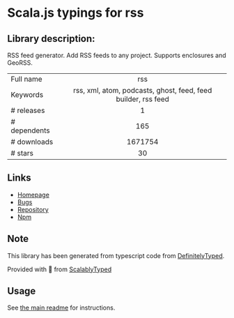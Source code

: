 
# Scala.js typings for rss


## Library description:
RSS feed generator. Add RSS feeds to any project. Supports enclosures and GeoRSS.

|                    |                 |
| ------------------ | :-------------: |
| Full name          | rss |
| Keywords           | rss, xml, atom, podcasts, ghost, feed, feed builder, rss feed |
| # releases         | 1 |
| # dependents       | 165 |
| # downloads        | 1671754 |
| # stars            | 30 |

## Links
- [Homepage](http://github.com/dylang/node-rss)
- [Bugs](http://github.com/dylang/node-rss/issues)
- [Repository](https://github.com/dylang/node-rss)
- [Npm](https://www.npmjs.com/package/rss)
    


## Note
This library has been generated from typescript code from [DefinitelyTyped](https://definitelytyped.org).

Provided with :purple_heart: from [ScalablyTyped](https://github.com/oyvindberg/ScalablyTyped)

## Usage
See [the main readme](../../readme.md) for instructions.



